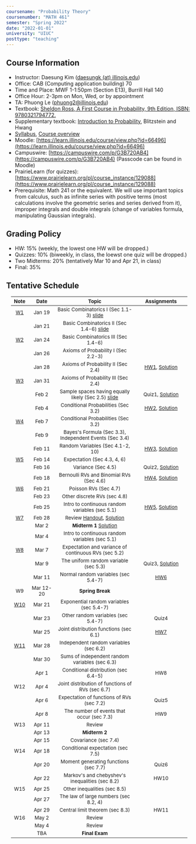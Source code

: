 ```yaml
---
coursename: "Probability Theory"
coursenumber: "MATH 461"
semester: "Spring 2022"
date: "2022-01-01"
university: "UIUC"
posttype: "teaching"
---
```


## Course Information 
- Instructor: Daesung Kim ([daesungk (at) illinois.edu](mailto:daesungk@illinois.edu))
- Office: CAB (Computing application building) 70
- Time and Place: MWF 1-1:50pm (Section E13), Burrill Hall 140
- Office Hour: 2-3pm on Mon, Wed, or by appointment
- TA: Phuong Le (phuong2@illinois.edu)
- Textbook: [Sheldon Ross, A First Course in Probability, 9th Edition, ISBN: 9780321794772.](https://www.amazon.com/First-Course-Probability-9th/dp/032179477X)
- Supplementary textbook: [Introduction to Probability](http://probabilitybook.net), Blitzstein and Hwang
- [Syllabus](syllabus.pdf), [Course overview](overview.pdf) 
- Moodle: [https://learn.illinois.edu/course/view.php?id=66496](https://learn.illinois.edu/course/view.php?id=66496)
- Campuswire: [https://campuswire.com/p/G3B720AB4](https://campuswire.com/p/G3B720AB4) (Passcode can be found in Moodle)
- PrairieLearn (for quizzes): [https://www.prairielearn.org/pl/course_instance/129088](https://www.prairielearn.org/pl/course_instance/129088)
- Prerequisite: Math 241 or the equivalent. We will use important topics from calculus, such as infinite series with positive terms (most calculations involve the geometric series and series derived from it), improper integrals and double integrals (change of variables formula, manipulating Gaussian integrals).

## Grading Policy
- HW: 15% (weekly, the lowest one HW will be dropped.)
- Quizzes: 10% (biweekly, in class, the loewst one quiz will be dropped.)
- Two Midterms: 20% (tentatively Mar 10 and Apr 21, in class)
- Final: 35%

## Tentative Schedule 
| Note           | Date      | Topic                                                           | Assignments                             |
| ---            | ---       | ---                                                             | ---                                     |
| [W1](w1.pdf)   | Jan 19    | Basic Combinatorics I (Sec 1.1-3) [slide](lec1.pdf)             |                                         |
|                | Jan 21    | Basic Combinatorics II (Sec 1.4-6) [slide](lec2.pdf)            |                                         |
| [W2](w2.pdf)   | Jan 24    | Basic Combinatorics III (Sec 1.4-6)                             |                                         |
|                | Jan 26    | Axioms of Probability I (Sec 2.2-3)                             |                                         |
|                | Jan 28    | Axioms of Probability II (Sec 2.4)                              | [HW1](hw1.pdf), [Solution](hw1-sol.pdf) |
| [W3](w3.pdf)   | Jan 31    | Axioms of Probability III (Sec 2.4)                             |                                         |
|                | Feb 2     | Sample spaces having equally likely (Sec 2.5) [slide](lec5.pdf) | Quiz1, [Solution](quiz1-sol.pdf)        |
|                | Feb 4     | Conditional Probabilities (Sec 3.2)                             | [HW2](hw2.pdf), [Solution](hw2-sol.pdf) |
| [W4](w4.pdf)   | Feb 7     | Conditional Probabilities (Sec 3.2)                             |                                         |
|                | Feb 9     | Bayes's Formula (Sec 3.3), Independent Events (Sec 3.4)         |                                         |
|                | Feb 11    | Random Variables (Sec 4.1-2, 10)                                | [HW3](hw3.pdf), [Solution](hw3-sol.pdf) |
| [W5](w5.pdf)   | Feb 14    | Expectation (Sec 4.3, 4, 6)                                     |                                         |
|                | Feb 16    | Variance (Sec 4.5)                                              | Quiz2, [Solution](quiz2-sol.pdf)        |
|                | Feb 18    | Bernoulli RVs and Binomial RVs (Sec 4.6)                        | [HW4](hw4.pdf), [Solution](hw4-sol.pdf) |
| [W6](w6.pdf)   | Feb 21    | Poisson RVs (Sec 4.7)                                           |                                         |
|                | Feb 23    | Other discrete RVs (sec 4.8)                                    |                                         |
|                | Feb 25    | Intro to continuous random variables (sec 5.1)                  | [HW5](hw5.pdf), [Solution](hw5-sol.pdf) |
| [W7](w7.pdf)   | Feb 28    | Review [Handout](e-1-prac.pdf), [Solution](e-1-prac-sol.pdf)    |                                         |
|                | Mar 2     | **Midterm 1** [Solution](e-1-sol.pdf)                           |                                         |
|                | Mar 4     | Intro to continuous random variables (sec 5.1)                  |                                         |
| [W8](w8.pdf)   | Mar 7     | Expectation and variance of continuous RVs (sec 5.2)            |                                         |
|                | Mar 9     | The uniform random variable (sec 5.3)                           | Quiz3, [Solution](quiz3-sol.pdf)        |
|                | Mar 11    | Normal random variables (sec 5.4-7)                             | [HW6](hw6.pdf)                          |
| W9             | Mar 12-20 | **Spring Break**                                                |                                         |
| [W10](w10.pdf) | Mar 21    | Exponential random variables (sec 5.4-7)                        |                                         |
|                | Mar 23    | Other random variables (sec 5.4-7)                              | Quiz4                                   |
|                | Mar 25    | Joint distribution functions (sec 6.1)                          | [HW7](hw7.pdf)                          |
| [W11](w11.pdf) | Mar 28    | Independent random variables (sec 6.2)                          |                                         |
|                | Mar 30    | Sums of independent random variables (sec 6.3)                  |                                         |
|                | Apr 1     | Conditional distribution (sec 6.4-5)                            | HW8                                     |
| W12            | Apr 4     | Joint distribution of functions of RVs (sec 6.7)                |                                         |
|                | Apr 6     | Expectation of functions of RVs (sec 7.2)                       | Quiz5                                   |
|                | Apr 8     | The number of events that occur (sec 7.3)                       | HW9                                     |
| W13            | Apr 11    | Review                                                          |                                         |
|                | Apr 13    | **Midterm 2**                                                   |                                         |
|                | Apr 15    | Covariance (sec 7.4)                                            |                                         |
| W14            | Apr 18    | Conditional expectation (sec 7.5)                               |                                         |
|                | Apr 20    | Moment generating functions (sec 7.7)                           | Quiz6                                   |
|                | Apr 22    | Markov's and chebyshev's inequalities (sec 8.2)                 | HW10                                    |
| W15            | Apr 25    | Other inequalities (sec 8.5)                                    |                                         |
|                | Apr 27    | The law of large numbers (sec 8.2, 4)                           |                                         |
|                | Apr 29    | Central limit theorem (sec 8.3)                                 | HW11                                    |
| W16            | May 2     | Review                                                          |                                         |
|                | May 4     | Review                                                          |                                         |
|                | TBA       | **Final Exam**                                                  |                                         |


<style>
table {
    width: 95%;
    margin: 0px auto;
    font-size: 95%;
    text-align: center;
}
table td:first-of-type {
    text-align: center;
}
table td:nth-of-type(2) {
    text-align: center;
}
table td:nth-of-type(4) {
    text-align: center;
}
table th:first-of-type {
    width: 10%;
    text-align: center;
}
table th:nth-of-type(2) {
    width: 15%;
    text-align: center;
}
table th:nth-of-type(3) {
    width: 45%;
    text-align: center;
}
table th:nth-of-type(4) {
    width: 30%;
    text-align: center;
}
</style>
